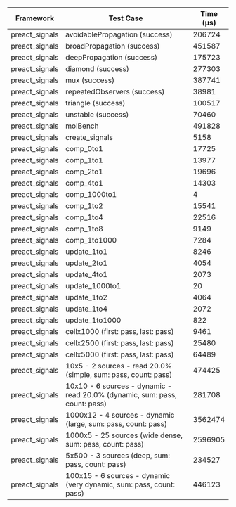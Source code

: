 | Framework | Test Case | Time (μs) |
| --- | --- | --- |
| preact_signals | avoidablePropagation (success) | 206724 |
| preact_signals | broadPropagation (success) | 451587 |
| preact_signals | deepPropagation (success) | 175723 |
| preact_signals | diamond (success) | 277303 |
| preact_signals | mux (success) | 387741 |
| preact_signals | repeatedObservers (success) | 38981 |
| preact_signals | triangle (success) | 100517 |
| preact_signals | unstable (success) | 70460 |
| preact_signals | molBench | 491828 |
| preact_signals | create_signals | 5158 |
| preact_signals | comp_0to1 | 17725 |
| preact_signals | comp_1to1 | 13977 |
| preact_signals | comp_2to1 | 19696 |
| preact_signals | comp_4to1 | 14303 |
| preact_signals | comp_1000to1 | 4 |
| preact_signals | comp_1to2 | 15541 |
| preact_signals | comp_1to4 | 22516 |
| preact_signals | comp_1to8 | 9149 |
| preact_signals | comp_1to1000 | 7284 |
| preact_signals | update_1to1 | 8246 |
| preact_signals | update_2to1 | 4054 |
| preact_signals | update_4to1 | 2073 |
| preact_signals | update_1000to1 | 20 |
| preact_signals | update_1to2 | 4064 |
| preact_signals | update_1to4 | 2072 |
| preact_signals | update_1to1000 | 822 |
| preact_signals | cellx1000 (first: pass, last: pass) | 9461 |
| preact_signals | cellx2500 (first: pass, last: pass) | 25480 |
| preact_signals | cellx5000 (first: pass, last: pass) | 64489 |
| preact_signals | 10x5 - 2 sources - read 20.0% (simple, sum: pass, count: pass) | 474425 |
| preact_signals | 10x10 - 6 sources - dynamic - read 20.0% (dynamic, sum: pass, count: pass) | 281708 |
| preact_signals | 1000x12 - 4 sources - dynamic (large, sum: pass, count: pass) | 3562474 |
| preact_signals | 1000x5 - 25 sources (wide dense, sum: pass, count: pass) | 2596905 |
| preact_signals | 5x500 - 3 sources (deep, sum: pass, count: pass) | 234527 |
| preact_signals | 100x15 - 6 sources - dynamic (very dynamic, sum: pass, count: pass) | 446123 |
